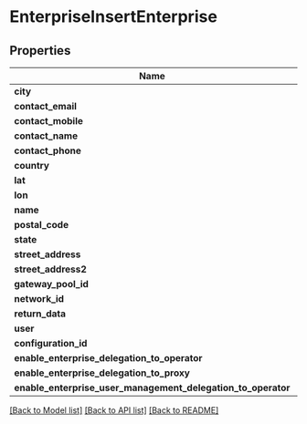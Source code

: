 # EnterpriseInsertEnterprise

## Properties
Name | Type | Description | Notes
------------ | ------------- | ------------- | -------------
**city** | **string** |  | [optional] 
**contact_email** | **string** |  | [optional] 
**contact_mobile** | **string** |  | [optional] 
**contact_name** | **string** |  | [optional] 
**contact_phone** | **string** |  | [optional] 
**country** | **string** |  | [optional] 
**lat** | **float** |  | [optional] 
**lon** | **float** |  | [optional] 
**name** | **string** |  | [optional] 
**postal_code** | **string** |  | [optional] 
**state** | **string** |  | [optional] 
**street_address** | **string** |  | [optional] 
**street_address2** | **string** |  | [optional] 
**gateway_pool_id** | **int** |  | [optional] 
**network_id** | **int** |  | [optional] 
**return_data** | **bool** |  | [optional] 
**user** | [**\Swagger\Client\Model\AuthObject**](AuthObject.md) |  | [optional] 
**configuration_id** | **int** |  | 
**enable_enterprise_delegation_to_operator** | **bool** |  | [optional] 
**enable_enterprise_delegation_to_proxy** | **bool** |  | [optional] 
**enable_enterprise_user_management_delegation_to_operator** | **bool** |  | [optional] 

[[Back to Model list]](../README.md#documentation-for-models) [[Back to API list]](../README.md#documentation-for-api-endpoints) [[Back to README]](../README.md)


